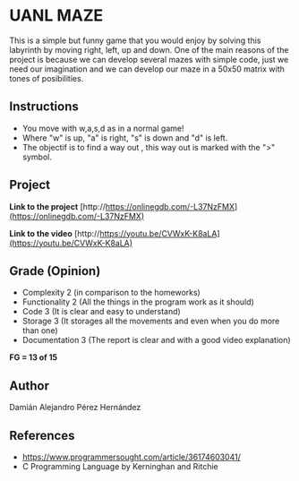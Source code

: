 # UANL MAZE 
This is a simple but funny game that you would enjoy by solving this labyrinth by moving right, left, up and down.
One of the main reasons of the project is because we can develop several mazes with simple code, just we need our imagination and we can develop our maze in a 50x50 matrix with tones of posibilities.

## Instructions
- You move with w,a,s,d as in a normal game!
- Where "w" is up, "a" is right, "s" is down and "d" is left.
- The objectif is to find a way out , this way out is marked with the ">" symbol.

## Project
**Link to the project**  [http://https://onlinegdb.com/-L37NzFMX](https://onlinegdb.com/-L37NzFMX)

**Link to the video** [http://https://youtu.be/CVWxK-K8aLA](https://youtu.be/CVWxK-K8aLA)

## Grade (Opinion)
- Complexity 2 (in comparison to the homeworks)
- Functionality 2 (All the things in the program work as it should)
- Code 3 (It is clear and easy to understand)
- Storage 3 (It storages all the movements and even when you do more than one)
- Documentation 3 (The report is clear and with a good video explanation)

**FG = 13 of 15**

## Author
Damián Alejandro Pérez Hernández

## References
- https://www.programmersought.com/article/36174603041/
- C Programming Language by Kerninghan and Ritchie


